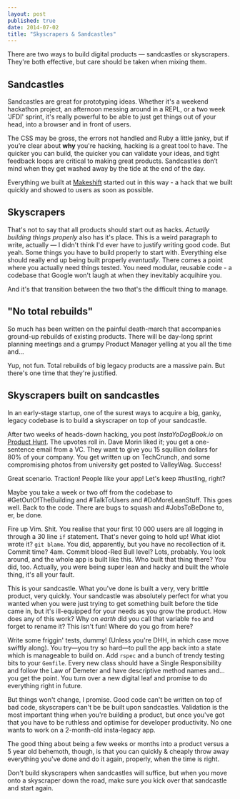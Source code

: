 ```yaml
---
layout: post
published: true
date: 2014-07-02
title: "Skyscrapers & Sandcastles"
---
```


There are two ways to build digital products — sandcastles or skyscrapers. They're both effective, but care should be taken when mixing them.

## Sandcastles

Sandcastles are great for prototyping ideas. Whether it's a weekend hackathon project, an afternoon messing around in a REPL, or a two week 'JFDI' sprint, it's really powerful to be able to just get things out of your head, into a browser and in front of users.

The CSS may be gross, the errors not handled and Ruby a little janky, but if you’re clear about __why__ you're hacking, hacking is a great tool to have. The quicker you can build, the quicker you can validate your ideas, and tight feedback loops are critical to making great products. Sandcastles don’t mind when they get washed away by the tide at the end of the day.

Everything we built at [Makeshift](http://makeshift.io) started out in this way - a hack that we built quickly and showed to users as soon as possible.

## Skyscrapers

That's not to say that all products should start out as hacks. _Actually building things properly_ also has it's place. This is a weird paragraph to write, actually — I didn't think I'd ever have to justify writing good code. But yeah. Some things you have to build properly to start with. Everything else should really end up being built properly *eventually*. There comes a point where you actually need things tested. You need modular, reusable code - a codebase that Google won't laugh at when they inevitably acquihire you.

And it's that transition between the two that's the difficult thing to manage.

## "No total rebuilds"

So much has been written on the painful death-march that accompanies ground-up rebuilds of existing products. There will be day-long sprint planning meetings and a grumpy Product Manager yelling at you all the time and…

Yup, not fun. Total rebuilds of big legacy products are a massive pain. But there's one time that they're justified.

## Skyscrapers built on sandcastles

In an early-stage startup, one of the surest ways to acquire a big, ganky, legacy codebase is to build a skyscraper on top of your sandcastle.

After two weeks of heads-down hacking, you post _InstaYoDogBook.io_ on [Product Hunt](http://www.producthunt.co/). The upvotes roll in. Dave Morin liked it; you get a one-sentence email from a VC. They want to give you 15 squillion dollars for 80% of your company. You get written up on TechCrunch, and some compromising photos from university get posted to ValleyWag. Success!

Great scenario. Traction! People like your app! Let's keep #hustling, right?

Maybe you take a week or two off from the codebase to #GetOutOfTheBuilding and #TalkToUsers and #DoMoreLeanStuff. This goes well. Back to the code. There are bugs to squash and #JobsToBeDone to, er, be done.

Fire up Vim. Shit. You realise that your first 10 000 users are all logging in through a 30 line ```if``` statement. That's never going to hold up! What idiot wrote it? ```git blame```. You did, apparently, but you have no recollection of it. Commit time? 4am. Commit blood-Red Bull level? Lots, probably. You look around, and the whole app is built like this. Who built that thing there? You did, too. Actually, you were being super lean and hacky and built the whole thing, it's all your fault.

This is your sandcastle. What you've done is built a very, very brittle product, very quickly. Your sandcastle was absolutely perfect for what you wanted when you were just trying to get something built before the tide came in, but it's ill-equipped for your needs as you grow the product. How does any of this work? Why on _earth_ did you call that variable ```foo``` and forget to rename it? This isn't fun! Where do you go from here?

Write some friggin' tests, dummy! (Unless you're DHH, in which case move swiftly along). You try—you try so hard—to pull the app back into a state which is manageable to build on. Add ```rspec``` and a bunch of trendy testing bits to your ```Gemfile```. Every new class should have a Single Responsibility and follow the Law of Demeter and have descriptive method names and…you get the point. You turn over a new digital leaf and promise to do everything right in future.

But things won't change, I promise. Good code can't be written on top of bad code, skyscrapers can't be be built upon sandcastles. Validation is the most important thing when you're building a product, but once you've got that you have to be ruthless and optimise for developer productivity. No one wants to work on a 2-month-old insta-legacy app.

The good thing about being a few weeks or months into a product versus a 5 year old behemoth, though, is that you can quickly & cheaply throw away everything you've done and do it again, properly, when the time is right.

Don't build skyscrapers when sandcastles will suffice, but when you move onto a skyscraper down the road, make sure you kick over that sandcastle and start again.
